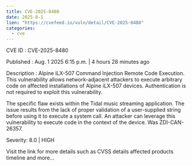 ```yaml
--- 
title: CVE-2025-8480
date: 2025-8-1
lien: "https://cvefeed.io/vuln/detail/CVE-2025-8480"
categories:
  - cve
---
```


CVE ID : CVE-2025-8480

Published :  Aug. 1
2025
6:15 p.m. | 4 hours
28 minutes ago

Description : Alpine iLX-507 Command Injection Remote Code Execution. This vulnerability allows network-adjacent attackers to execute arbitrary code on affected installations of Alpine iLX-507 devices. Authentication is not required to exploit this vulnerability.

The specific flaw exists within the Tidal music streaming application. The issue results from the lack of proper validation of a user-supplied string before using it to execute a system call. An attacker can leverage this vulnerability to execute code in the context of the device. Was ZDI-CAN-26357.

Severity: 8.0 | HIGH

Visit the link for more details
such as CVSS details
affected products
timeline
and more...
